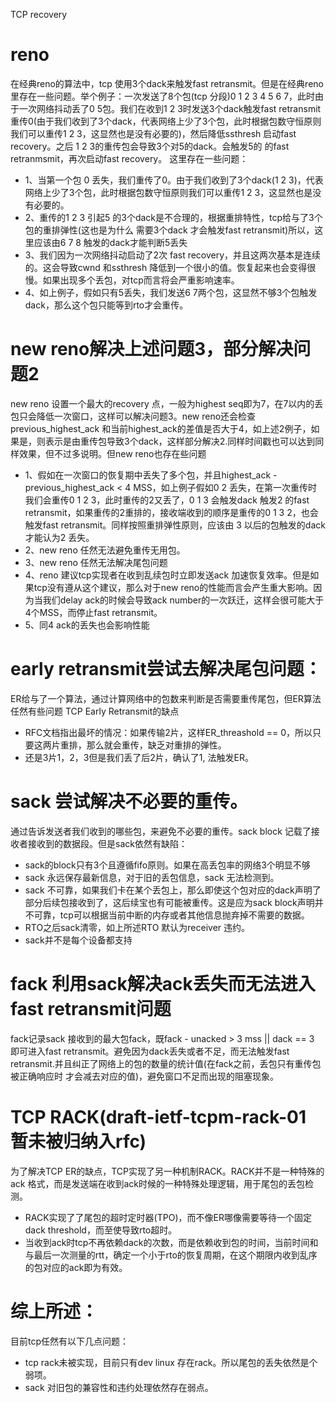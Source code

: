 TCP recovery

# reno
在经典reno的算法中，tcp 使用3个dack来触发fast retransmit。但是在经典reno里存在一些问题。举个例子：一次发送了8个包(tcp 分段)0 1 2 3 4 5 6 7，此时由于一次网络抖动丢了0 5包。我们在收到1 2 3时发送3个dack触发fast retransmit重传0(由于我们收到了3个dack，代表网络上少了3个包，此时根据包数守恒原则我们可以重传1 2 3，这显然也是没有必要的)，然后降低ssthresh 启动fast recovery。之后 1 2 3的重传包会导致3个对5的dack。会触发5的 的fast retranmsmit，再次启动fast recovery。
这里存在一些问题：
 - 1、当第一个包 0 丢失，我们重传了0。由于我们收到了3个dack(1 2 3)，代表网络上少了3个包，此时根据包数守恒原则我们可以重传1 2 3，这显然也是没有必要的。
 - 2、重传的1 2 3 引起5 的3个dack是不合理的，根据重排特性，tcp给与了3个包的重排弹性(这也是为什么 需要3个dack 才会触发fast retransmit)所以，这里应该由6 7 8 触发的dack才能判断5丢失
 - 3、我们因为一次网络抖动启动了2次 fast recovery，并且这两次基本是连续的。这会导致cwnd 和ssthresh 降低到一个很小的值。恢复起来也会变得很慢。如果出现多个丢包，对tcp而言将会严重影响速率。
 - 4、如上例子，假如只有5丢失，我们发送6 7两个包，这显然不够3个包触发dack，那么这个包只能等到rto才会重传。



# new reno解决上述问题3，部分解决问题2
new reno  设置一个最大的recovery 点，一般为highest seq即为7，在7以内的丢包只会降低一次窗口，这样可以解决问题3。new reno还会检查previous_highest_ack 和当前highest_ack的差值是否大于4，如上述2例子，如果是，则表示是由重传包导致3个dack，这样部分解决2.同样时间戳也可以达到同样效果，但不过多说明。但new reno也存在些问题
 - 1、假如在一次窗口的恢复期中丢失了多个包，并且highest_ack - previous_highest_ack  < 4 MSS，如上例子假如0 2 丢失，在第一次重传时 我们会重传0 1 2 3，此时重传的2又丢了，0 1 3 会触发dack 触发2 的fast retransmit，如果重传的2重排的，接收端收到的顺序是重传的0 1 3 2，也会触发fast retransmit。同样按照重排弹性原则，应该由 3 以后的包触发的dack才能认为2 丢失。
 - 2、new reno 任然无法避免重传无用包。
 - 3、new reno 任然无法解决尾包问题
 - 4、reno 建议tcp实现者在收到乱续包时立即发送ack 加速恢复效率。但是如果tcp没有遵从这个建议，那么对于new reno的性能而言会产生重大影响。因为当我们delay ack的时候会导致ack number的一次跃迁，这样会很可能大于4个MSS，而停止fast retransmit。
 - 5、同4 ack的丢失也会影响性能

# early retransmit尝试去解决尾包问题：
ER给与了一个算法，通过计算网络中的包数来判断是否需要重传尾包，但ER算法任然有些问题
TCP Early Retransmit的缺点
 - RFC文档指出最坏的情况：如果传输2片，这样ER_threashold == 0，所以只要这两片重排，那么就会重传，缺乏对重排的弹性。
 - 还是3片1，2，3但是我们丢了后2片，确认了1, 法触发ER。

# sack 尝试解决不必要的重传。
通过告诉发送者我们收到的哪些包，来避免不必要的重传。sack block 记载了接收者接收到的数据段。但是sack依然有缺陷：
 - sack的block只有3个且遵循fifo原则。如果在高丢包率的网络3个明显不够
 - sack 永远保存最新信息，对于旧的丢包信息，sack 无法检测到。
 - sack 不可靠，如果我们卡在某个丢包上，那么即使这个包对应的dack声明了部分后续包接收到了，这后续宝也有可能被重传。这是应为sack block声明并不可靠，tcp可以根据当前中断的内存或者其他信息抛弃掉不需要的数据。
 - RTO之后sack清零，如上所述RTO 默认为receiver 违约。
 - sack并不是每个设备都支持

# fack 利用sack解决ack丢失而无法进入fast retransmit问题
fack记录sack 接收到的最大包fack，既fack - unacked > 3 mss || dack == 3 即可进入fast retransmit。避免因为dack丢失或者不足，而无法触发fast retransmit.并且纠正了网络上的包的数量的统计值(在fack之前，丢包只有重传包被正确响应时 才会减去对应的值)，避免窗口不足而出现的阻塞现象。

# TCP RACK(draft-ietf-tcpm-rack-01 暂未被归纳入rfc)
为了解决TCP ER的缺点，TCP实现了另一种机制RACK。RACK并不是一种特殊的ack 格式，而是发送端在收到ack时候的一种特殊处理逻辑，用于尾包的丢包检测。
 - RACK实现了了尾包的超时定时器(TPO)，而不像ER哪像需要等待一个固定dack threshold，而至使导致rto超时。
 - 当收到ack时tcp不再依赖dack的次数，而是依赖收到包的时间，当前时间和与最后一次测量的rtt，确定一个小于rto的恢复周期，在这个期限内收到乱序的包对应的ack即为有效。

# 综上所述：
目前tcp任然有以下几点问题：
 - tcp rack未被实现，目前只有dev linux 存在rack。所以尾包的丢失依然是个弱项。
 - sack 对旧包的兼容性和违约处理依然存在弱点。
